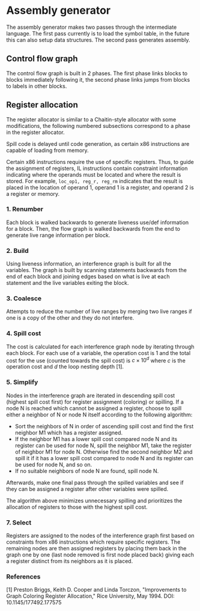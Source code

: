 # Assembly generator

The assembly generator makes two passes through the intermediate language. The first pass currently is to load the symbol table, in the future this can also setup data structures. The second pass generates assembly.

## Control flow graph

The control flow graph is built in 2 phases. The first phase links blocks to blocks immediately following it, the second phase links jumps from blocks to labels in other blocks.

## Register allocation

The register allocator is similar to a Chaitin-style allocator with some modifications, the following numbered subsections correspond to a phase in the register allocator.

Spill code is delayed until code generation, as certain x86 instructions are capable of loading from memory.

Certain x86 instructions require the use of specific registers. Thus, to guide the assignment of registers, IL instructions contain constraint information indicating where the operands must be located and where the result is stored. For example, `loc_op1, reg_r, reg_rm` indicates that the result is placed in the location of operand 1, operand 1 is a register, and operand 2 is a register or memory.

### 1. Renumber

Each block is walked backwards to generate liveness use/def information for a block. Then, the flow graph is walked backwards from the end to generate live range information per block.

### 2. Build

Using liveness information, an interference graph is built for all the variables. The graph is built by scanning statements backwards from the end of each block and joining edges based on what is live at each statement and the live variables exiting the block.

### 3. Coalesce

Attempts to reduce the number of live ranges by merging two live ranges if one is a copy of the other and they do not interfere.

### 4. Spill cost

The cost is calculated for each interference graph node by iterating through each block. For each use of a variable, the operation cost is 1 and the total cost for the use (counted towards the spill cost) is $c\times 10^d$ where $c$ is the operation cost and $d$ the loop nesting depth [1].

### 5. Simplify

Nodes in the interference graph are iterated in descending spill cost (highest spill cost first) for register assignment (coloring) or spilling. If a node N is reached which cannot be assigned a register, choose to spill either a neighbor of N or node N itself according to the following algorithm:

- Sort the neighbors of N in order of ascending spill cost and find the first neighbor M1 which has a register assigned.
- If the neighbor M1 has a lower spill cost compared node N and its register can be used for node N, spill the neighbor M1, take the register of neighbor M1 for node N. Otherwise find the second neighbor M2 and spill it if it has a lower spill cost compared to node N and its register can be used for node N, and so on.
- If no suitable neighbors of node N are found, spill node N.

Afterwards, make one final pass through the spilled variables and see if they can be assigned a register after other variables were spilled.

The algorithm above minimizes unnecessary spilling and prioritizes the allocation of registers to those with the highest spill cost.

### 7. Select

Registers are assigned to the nodes of the interference graph first based on constraints from x86 instructions which require specific registers. The remaining nodes are then assigned registers by placing them back in the graph one by one (last node removed is first node placed back) giving each a register distinct from its neighbors as it is placed.

### References

[1] Preston Briggs, Keith D. Cooper and Linda Torczon, "Improvements to Graph Coloring Register Allocation," Rice University, May 1994. DOI: 10.1145/177492.177575

